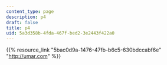 ```yaml
---
content_type: page
description: p4
draft: false
title: p4
uid: 5a3d358b-4fda-467f-bed2-3e2443f422a0
---
```

{{% resource_link "5bac0d9a-1476-47fb-b6c5-630bdccabf6e" "http://umar.com" %}}